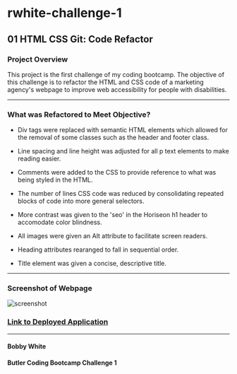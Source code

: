 # rwhite-challenge-1
## 01 HTML CSS Git: Code Refactor


### Project Overview

This project is the first challenge of my coding bootcamp. The objective of this challenge is to refactor the HTML and CSS code of a marketing agency's webpage to improve web accessibility for people with disabilities.

---

### What was Refactored to Meet Objective?


* Div tags were replaced with semantic HTML elements which allowed for the removal of some classes such as the header and footer class.

* Line spacing and line height was adjusted for all p text elements to make reading easier.

* Comments were added to the CSS to provide reference to what was being styled in the HTML.

* The number of lines CSS code was reduced by consolidating repeated blocks of code into more general selectors.

* More contrast was given to the 'seo' in the Horiseon h1 header to accomodate color blindness. 

* All images were given an Alt attribute to facilitate screen readers.

* Heading attributes rearanged to fall in sequential order.

* Title element was given a concise, descriptive title.

---


### Screenshot of Webpage

![screenshot](/assets/images/horiseon-webpage-screenshot.png)





### [Link to Deployed Application](https://rwaynewhite15.github.io/rwhite-challenge-1/)



---
#### Bobby White
#### Butler Coding Bootcamp Challenge 1
